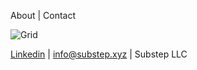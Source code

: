 About | Contact

![Grid](https://img.freepik.com/free-vector/dark-background-with-purple-squares_1053-430.jpg) 

[Linkedin](https://linkedin.com/company/substep)  | info@substep.xyz | Substep LLC 
